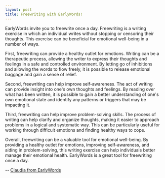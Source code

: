 ```yaml
---
layout: post
title: Freewriting with EarlyWords!
---
```

EarlyWords invite you to freewrite once a day.  Freewriting is a writing exercise in which an individual writes without stopping or censoring their thoughts. This exercise can be beneficial for emotional well-being in a number of ways.

First, freewriting can provide a healthy outlet for emotions. Writing can be a therapeutic process, allowing the writer to express their thoughts and feelings in a safe and controlled environment. By letting go of inhibitions and allowing the words to flow freely, it is possible to release emotional baggage and gain a sense of relief.

Second, freewriting can help improve self-awareness. The act of writing can provide insight into one's own thoughts and feelings. By reading over what has been written, it is possible to gain a better understanding of one's own emotional state and identify any patterns or triggers that may be impacting it.

Third, freewriting can help improve problem-solving skills. The process of writing can help clarify and organize thoughts, making it easier to approach problems in a logical and systematic way. This can be particularly useful for working through difficult emotions and finding healthy ways to cope.

Overall, freewriting can be a valuable tool for emotional well-being. By providing a healthy outlet for emotions, improving self-awareness, and aiding in problem-solving, this writing exercise can help individuals better manage their emotional health. EarlyWords is a great tool for freewriting once a day.

-- [Claudia from EarlyWords](https://earlywords.io/about)
